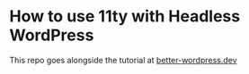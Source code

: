 # How to use 11ty with Headless WordPress

This repo goes alongside the tutorial at [better-wordpress.dev](https://better-wordpress.dev/posts/how-to-use-11ty-with-headless-wordpress/)

